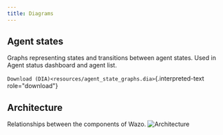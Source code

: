 ```yaml
---
title: Diagrams
---
```


## <a name="agent-states"></a>Agent states

Graphs representing states and transitions between agent states. Used in
Agent status dashboard and agent list.

`Download (DIA)<resources/agent_state_graphs.dia>`{.interpreted-text
role="download"}

## <a name="architecture"></a>Architecture

Relationships between the components of Wazo.
![Architecture](/images/uc-doc/contributors/resources/architecture.png)
